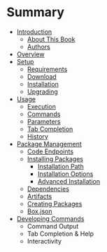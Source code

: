 # Summary

* [Introduction](README.md)
   * [About This Book](introduction/about_this_book.md)
   * [Authors](introduction/authors.md)
* [Overview](overview/overview.md)
* [Setup](setup/setup.md)
   * [Requirements](setup/requirements.md)
   * [Download](setup/download.md)
   * [Installation](setup/installation.md)
   * [Upgrading](setup/upgrading.md)
* [Usage](usage/usage.md)
   * [Execution](usage/execution.md)
   * [Commands](usage/commands.md)
   * [Parameters](usage/parameters.md)
   * [Tab Completion](usage/tab_completion.md)
   * [History](usage/history.md)
* [Package Management](packages/package_management.md)
   * [Code Endpoints](packages/code_endpoints.md)
   * [Installing Packages](packages/installing_packages.md)
       * [Installation Path](installation_path.md)
       * [Installation Options](installation_options.md)
       * [Advanced Installation](advanced_installation.md)
   * [Dependencies](packages/dependencies.md)
   * [Artifacts](packages/artifacts.md)
   * [Creating Packages](packages/creating_packages.md)
   * [Box.json](packages/boxjson.md)
* [Developing Commands](developing_commands/developing_commands.md)
   * Command Output
   * Tab Completion & Help
   * Interactivity

